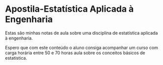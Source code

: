 # Apostila-Estatística Aplicada à Engenharia
Estas são minhas notas de aula sobre uma disciplina de estatística aplicada à engenharia. 

Espero que com este conteúdo o aluno consiga acompanhar um curso com carga horária entre 50 e 70 horas aula sobre os conceitos básicos de estatística.
